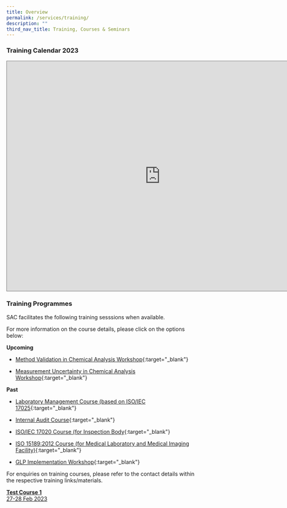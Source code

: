```yaml
---
title: Overview
permalink: /services/training/
description: ""
third_nav_title: Training, Courses & Seminars
---
```

### Training Calendar 2023

<iframe scrolling="no" frameborder="0" height="600" width="800" style="border:solid 1px #777" src="https://calendar.google.com/calendar/embed?height=600&amp;wkst=1&amp;bgcolor=%23ffffff&amp;ctz=Asia%2FSingapore&amp;showCalendars=0&amp;mode=AGENDA&amp;src=OGI4ZjM4MWI5NmUyMGQ2NzIzYjUzZWY4ZTJkZTE0OWU1OTAyYzY1MTVkNTVjOWZkOTcyOGY0ZTM4ODE1ODc3NkBncm91cC5jYWxlbmRhci5nb29nbGUuY29t&amp;color=%23E4C441"></iframe>

### Training Programmes

SAC facilitates the following training sesssions when available.

For more information on the course details, please click on the options below:

<!-- COMMENT: The {:target="\_blank"} syntax at the end of the Markdown document link is used to open the document in a new window tab -->

**Upcoming**

* [Method Validation in Chemical Analysis Workshop](/files/Training/MV-(chemical)-workshop.pdf){:target="_blank"}



* [Measurement Uncertainty in Chemical Analysis Workshop](/files/Training/MU-(chemical)-workshop.pdf){:target="_blank"}


**Past**
* [Laboratory Management Course (based on ISO/IEC 17025](/files/Training/Course-Objectives-LM.pdf){:target="_blank"}

* [Internal Audit Course](/files/Training/Course-Objectives-IA.pdf){:target="_blank"}

* [ISO/IEC 17020 Course (for Inspection Body](/files/Training/ISO-17020-Course.pdf){:target="_blank"}

* [ISO 15189:2012 Course (for Medical Laboratory and Medical Imaging Facility)](/files/Training/ISO-15189-Course-Overview-June-2013.pdf){:target="_blank"}

* [GLP Implementation Workshop](/files/Training/GLP-Implementation-Workshop.pdf){:target="_blank"}

For enquiries on training courses, please refer to the contact details within the respective training links/materials.

[**Test Course 1**<br>27-28 Feb 2023](/services/training/course-1/)